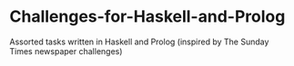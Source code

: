 # Challenges-for-Haskell-and-Prolog
Assorted tasks written in Haskell and Prolog (inspired by The Sunday Times newspaper challenges)
